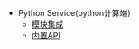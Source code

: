 <!-- * [项目简介](introduction/introduction.md) -->
* Python Service(python计算端)
    * [模块集成](python_service/计算端模块集成.md)
    * [内置API](python_service/api.md)
